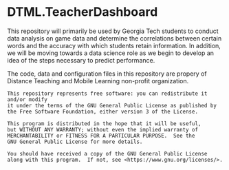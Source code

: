 # DTML.TeacherDashboard

This repository will primarily be used by Georgia Tech students to conduct data analysis on game data and determine the correlations between certain words and the accuracy with which students retain information. In addition, we will be moving towards a data science role as we begin to develop an idea of the steps necessary to predict performance.

The code, data and configuration files in this repository are propery of Distance Teaching and Mobile Learning non-profit organization.  
    
    This repository represents free software: you can redistribute it and/or modify
    it under the terms of the GNU General Public License as published by
    the Free Software Foundation, either version 3 of the License.

    This program is distributed in the hope that it will be useful,
    but WITHOUT ANY WARRANTY; without even the implied warranty of
    MERCHANTABILITY or FITNESS FOR A PARTICULAR PURPOSE.  See the
    GNU General Public License for more details.

    You should have received a copy of the GNU General Public License
    along with this program.  If not, see <https://www.gnu.org/licenses/>.
